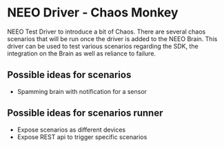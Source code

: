 NEEO Driver - Chaos Monkey
=====

NEEO Test Driver to introduce a bit of Chaos. There are several chaos scenarios that will be run once the driver is added to the NEEO Brain. This driver can be used to test various scenarios regarding the SDK, the integration on the Brain as well as reliance to failure.

Possible ideas for scenarios
----

* Spamming brain with notification for a sensor

Possible ideas for scenarios runner
----

* Expose scenarios as different devices
* Expose REST api to trigger specific scenarios